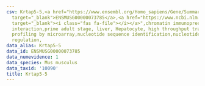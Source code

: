 ```yaml
---
csv: Krtap5-5,<a href="https://www.ensembl.org/Homo_sapiens/Gene/Summary?db=core;g=ENSMUSG00000073785"
  target="_blank">ENSMUSG00000073785</a>,<a href="https://www.ncbi.nlm.nih.gov/pubmed/23834426"
  target="_blank"><i class="fas fa-file"></i></a>",chromatin immunoprecipitation assay,direct
  interaction,prime adult stage, liver, Hepatocyte, high throughput transcription
  profiling by microarray,nucleotide sequence identification,nucleotide sequence identification,transcriptional
  regulation,
data_alias: Krtap5-5
data_id: ENSMUSG00000073785
data_numevidence: 1
data_species: Mus musculus
data_taxid: '10090'
title: Krtap5-5
---
```

